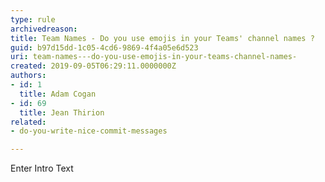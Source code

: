 ```yaml
---
type: rule
archivedreason: 
title: Team Names - Do you use emojis in your Teams' channel names ?
guid: b97d15dd-1c05-4cd6-9869-4f4a05e6d523
uri: team-names---do-you-use-emojis-in-your-teams-channel-names-
created: 2019-09-05T06:29:11.0000000Z
authors:
- id: 1
  title: Adam Cogan
- id: 69
  title: Jean Thirion
related:
- do-you-write-nice-commit-messages

---
```



Enter Intro Text
<br><excerpt class='endintro'></excerpt><br>



